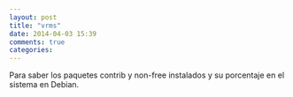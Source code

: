 ```yaml
---
layout: post
title: "vrms"
date: 2014-04-03 15:39
comments: true
categories: 
---
```

Para saber los paquetes contrib y non-free instalados y su porcentaje en el sistema en Debian.

